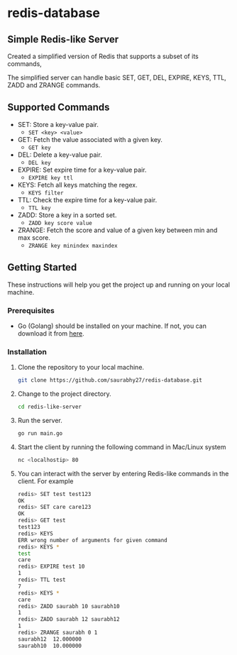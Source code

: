 # redis-database

## Simple Redis-like Server
Created a simplified version of Redis that supports a subset of its commands, 

The simplified server can handle basic SET, GET, DEL, EXPIRE, KEYS, TTL, ZADD and ZRANGE commands.

## Supported Commands

* SET: Store a key-value pair.
    * ```SET <key> <value>``` 
* GET: Fetch the value associated with a given key.
    * ```GET key``` 
* DEL: Delete a key-value pair.
    * ```DEL key``` 
* EXPIRE: Set expire time for a key-value pair.
    * ```EXPIRE key ttl``` 
* KEYS: Fetch all keys matching the regex.
    * ```KEYS filter``` 
* TTL: Check the expire time for a key-value pair.
    * ```TTL key``` 
* ZADD: Store a key in a sorted set.
    * ```ZADD key score value``` 
* ZRANGE: Fetch the score and value of a given key between min and max score.
    * ```ZRANGE key minindex maxindex``` 


## Getting Started

These instructions will help you get the project up and running on your local machine.

### Prerequisites

- Go (Golang) should be installed on your machine. If not, you can download it from [here](https://go.dev/).

### Installation

1. Clone the repository to your local machine.
   ```bash
   git clone https://github.com/saurabhy27/redis-database.git
2. Change to the project directory.
    ```bash
    cd redis-like-server
3. Run the server.
    ```bash
    go run main.go
4. Start the client by running the following command in Mac/Linux system
    ```bash
    nc <localhostip> 80
5. You can interact with the server by entering Redis-like commands in the client. For example
    ```bash
    redis> SET test test123
    OK
    redis> SET care care123
    OK
    redis> GET test
    test123
    redis> KEYS
    ERR wrong number of arguments for given command
    redis> KEYS *
    test
    care
    redis> EXPIRE test 10
    1
    redis> TTL test
    7
    redis> KEYS *
    care
    redis> ZADD saurabh 10 saurabh10
    1
    redis> ZADD saurabh 12 saurabh12
    1
    redis> ZRANGE saurabh 0 1
    saurabh12  12.000000
    saurabh10  10.000000

